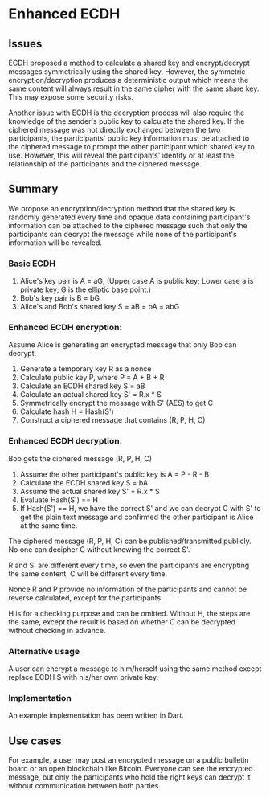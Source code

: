 # Enhanced ECDH 
## Issues
ECDH proposed a method to calculate a shared key and encrypt/decrypt messages symmetrically using the shared key. However, the symmetric encryption/decryption produces a deterministic output which means the same content will always result in the same cipher with the same share key. This may expose some security risks.

Another issue with ECDH is the decryption process will also require the knowledge of the sender's public key to calculate the shared key. If the ciphered message was not directly exchanged between the two participants, the participants' public key information must be attached to the ciphered message to prompt the other participant which shared key to use. However, this will reveal the participants' identity or at least the relationship of the participants and the ciphered message.

## Summary
We propose an encryption/decryption method that the shared key is randomly generated every time and opaque data containing participant's information can be attached to the ciphered message such that only the participants can decrypt the message while none of the participant's information will be revealed. 

### Basic ECDH
1. Alice's key pair is A = aG, (Upper case A is public key; Lower case a is private key; G is the elliptic base point.)
2. Bob's key pair is B = bG
3. Alice's and Bob's shared key S = aB = bA = abG

### Enhanced ECDH encryption:
Assume Alice is generating an encrypted message that only Bob can decrypt.
1. Generate a temporary key R as a nonce
2. Calculate public key P, where P = A + B + R
3. Calculate an ECDH shared key S = aB
4. Calculate an actual shared key S' = R.x * S
5. Symmetrically encrypt the message with S' (AES) to get C
6. Calculate hash H = Hash(S')
7. Construct a ciphered message that contains (R, P, H, C)

### Enhanced ECDH decryption:
Bob gets the ciphered message (R, P, H, C)
1. Assume the other participant's public key is A = P - R - B
2. Calculate the ECDH shared key S = bA 
3. Assume the actual shared key S' = R.x * S
4. Evaluate Hash(S') == H
5. If Hash(S') == H, we have the correct S' and we can decrypt C with S' to get the plain text message and confirmed the other participant is Alice at the same time. 

The ciphered message (R, P, H, C) can be published/transmitted publicly. No one can decipher C without knowing the correct S'. 

R and S' are different every time, so even the participants are encrypting the same content, C will be different every time.

Nonce R and P provide no information of the participants and cannot be reverse calculated, except for the participants.

H is for a  checking purpose and can be omitted. Without H, the steps are the same, except the result is based on whether C can be decrypted without checking in advance. 


### Alternative usage
A user can encrypt a message to him/herself using the same method except replace ECDH S with his/her own private key.

### Implementation 
An example implementation has been written in Dart.

## Use cases
For example, a user may post an encrypted message on a public bulletin board or an open blockchain like Bitcoin. Everyone can see the encrypted message, but only the participants who hold the right keys can decrypt it without communication between both parties.